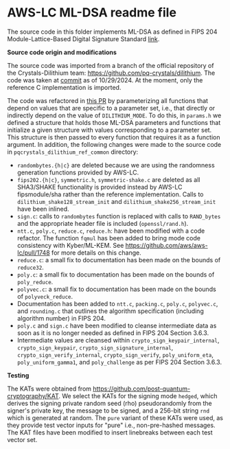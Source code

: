 # AWS-LC ML-DSA readme file

The source code in this folder implements ML-DSA as defined in FIPS 204 Module-Lattice-Based Digital Signature Standard [link](https://csrc.nist.gov/pubs/fips/204/final).

**Source code origin and modifications** 

The source code was imported from a branch of the official repository of the Crystals-Dilithium team: https://github.com/pq-crystals/dilithium. The code was taken at [commit](https://github.com/pq-crystals/dilithium/commit/444cdcc84eb36b66fe27b3a2529ee48f6d8150c2) as of 10/29/2024. At the moment, only the reference C implementation is imported.

The code was refactored in [this PR](https://github.com/aws/aws-lc/pull/1910) by parameterizing all functions that depend on values that are specific to a parameter set, i.e., that directly or indirectly depend on the value of `DILITHIUM_MODE`. To do this, in `params.h` we defined a structure that holds those ML-DSA parameters and functions
that initialize a given structure with values corresponding to a parameter set. This structure is then passed to every function that requires it as a function argument. In addition, the following changes were made to the source code in `pqcrystals_dilithium_ref_common` directory:

- `randombytes.{h|c}` are deleted because we are using the randomness generation functions provided by AWS-LC.
- `fips202.{h|c}`, `symmetric.h`, `symmetric-shake.c` are deleted as all SHA3/SHAKE functionality is provided instead by AWS-LC fipsmodule/sha rather than the reference implementation. Calls to `dilithium_shake128_stream_init` and `dilithium_shake256_stream_init` have been inlined.
- `sign.c`: calls to `randombytes` function is replaced with calls to `RAND_bytes` and the appropriate header file is included (`openssl/rand.h`).
- `ntt.c`, `poly.c`, `reduce.c`, `reduce.h`: have been modified with a code refactor. The function `fqmul` has been added to bring mode code consistency with Kyber/ML-KEM. See https://github.com/aws/aws-lc/pull/1748 for more details on this change.
- `reduce.c`: a small fix to documentation has been made on the bounds of `reduce32`.
- `poly.c`: a small fix to documentation has been made on the bounds of `poly_reduce`.
- `polyvec.c`: a small fix to documentation has been made on the bounds of `polyveck_reduce`.
- Documentation has been added to `ntt.c`, `packing.c`, `poly.c`, `polyvec.c`, and `rounding.c` that outlines the algorithm specification (including algorithm number) in FIPS 204.
- `poly.c` and `sign.c` have been modified to cleanse intermediate data as soon as it is no longer needed as defined in FIPS 204 Section 3.6.3.
- Intermediate values are cleansed within `crypto_sign_keypair_internal`, `crypto_sign_keypair`, `crypto_sign_signature_internal`, `crypto_sign_verify_internal`, `crypto_sign_verify`, `poly_uniform_eta`, `poly_uniform_gamma1`, and `poly_challenge` as per FIPS 204 Section 3.6.3.

**Testing** 

The KATs were obtained from https://github.com/post-quantum-cryptography/KAT. We select the KATs for the signing mode `hedged`, which derives the signing private random seed (rho) pseudorandomly from the signer's private key, the message to be signed, and a 256-bit string `rnd` which is generated at random. The `pure` variant of these KATs were used, as they provide test vector inputs for "pure" i.e., non-pre-hashed messages. The KAT files have been modified to insert linebreaks between each test vector set.
